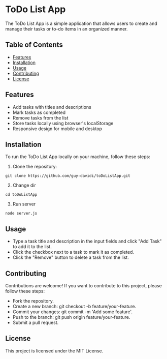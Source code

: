 # ToDo List App

The ToDo List App is a simple application that allows users to create and manage their tasks or to-do items in an organized manner.

## Table of Contents

- [Features](#features)
- [Installation](#installation)
- [Usage](#usage)
- [Contributing](#contributing)
- [License](#license)

## Features

- Add tasks with titles and descriptions
- Mark tasks as completed
- Remove tasks from the list
- Store tasks locally using browser's localStorage
- Responsive design for mobile and desktop

## Installation

To run the ToDo List App locally on your machine, follow these steps:

   1. Clone the repository:

   ```
   git clone https://github.com/guy-davidi/toDoListApp.git
   ```
   2. Change dir
   ```
   cd toDoListApp
   ```
   3. Run server
   ```
   node server.js
   ```
   
 ## Usage
- Type a task title and description in the input fields and click "Add Task" 
to add it to the list.
- Click the checkbox next to a task to mark it as completed.
- Click the "Remove" button to delete a task from the list.

## Contributing
Contributions are welcome!
If you want to contribute to this project, please follow these steps:
- Fork the repository.
- Create a new branch: git checkout -b feature/your-feature.
- Commit your changes: git commit -m 'Add some feature'.
- Push to the branch: git push origin feature/your-feature.
- Submit a pull request.

## License
This project is licensed under the MIT License.
